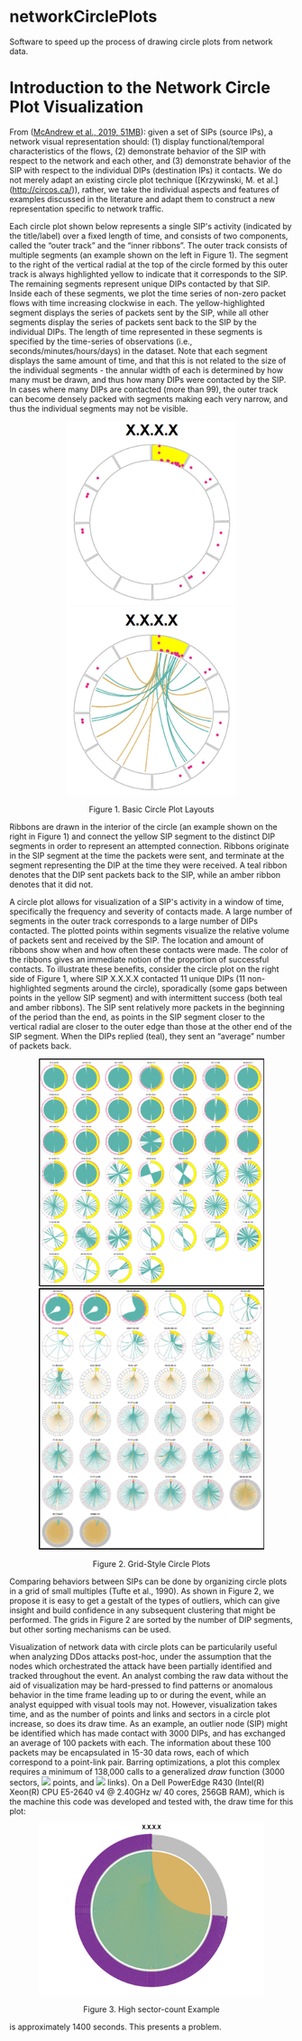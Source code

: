 # networkCirclePlots
Software to speed up the process of drawing circle plots from network data.

# Introduction to the Network Circle Plot Visualization

From ([McAndrew et al., 2019, 51MB](http://selfsynchronize.com/hayne/papers/HICSS_2019_Comparison_of_Supervised_and_Unsupervised_Learning_for_Detecting_Anomalies_in_Network_Traffic.pdf)): given a set of SIPs (source IPs), a network visual representation should: (1) display functional/temporal characteristics of the flows, (2) demonstrate behavior of the SIP with respect to the network and each other, and (3) demonstrate behavior of the SIP with respect to the individual DIPs (destination IPs) it contacts. We do not merely adapt an existing circle plot technique ([Krzywinski, M. et al.] (http://circos.ca/)), rather, we take the individual aspects and features of examples discussed in the literature and adapt them to construct a new representation specific to network traffic.

Each circle plot shown below represents a single SIP's activity (indicated by the title/label) over a fixed length of time, and consists of two components, called the “outer track” and the “inner ribbons”. The outer track consists of multiple segments (an example shown on the left in Figure 1). The segment to the right of the vertical radial at the top of the circle formed by this outer track is always highlighted yellow to indicate that it corresponds to the SIP. The remaining segments represent unique DIPs contacted by that SIP. Inside each of these segments, we plot the time series of non-zero packet flows with time increasing clockwise in each. The yellow-highlighted segment displays the series of packets sent by the SIP, while all other segments display the series of packets sent back to the SIP by the individual DIPs. The length of time represented in these segments is specified by the time-series of observations (i.e., seconds/minutes/hours/days) in the dataset. Note that each segment displays the same amount of time, and that this is not related to the size of the individual segments - the annular width of each is determined by how many must be drawn, and thus how many DIPs were contacted by the SIP. In cases where many DIPs are contacted (more than 99), the outer track can become densely packed with segments making each very narrow, and thus the individual segments may not be visible.

<p align="center">
  <img src="/images/CirclePlot_Basic1.png" width="300" />
  <img src="/images/CirclePlot_Basic2.png" width="300" />
</p>
<p align="center">
  Figure 1. Basic Circle Plot Layouts
</p>

Ribbons are drawn in the interior of the circle (an example shown on the right in Figure 1) and connect the yellow SIP segment to the distinct DIP segments in order to represent an attempted connection. Ribbons originate in the SIP segment at the time the packets were sent, and terminate at the segment representing the DIP at the time they were received. A teal ribbon denotes that the DIP sent packets back to the SIP, while an amber ribbon denotes that it did not.	

A circle plot allows for visualization of a SIP's activity in a window of time, specifically the frequency and severity of contacts made. A large number of segments in the outer track corresponds to a large number of DIPs contacted. The plotted points within segments visualize the relative volume of packets sent and received by the SIP. The location and amount of ribbons show when and how often these contacts were made. The color of the ribbons gives an immediate notion of the proportion of successful contacts. To illustrate these benefits, consider the circle plot on the right side of Figure 1, where SIP X.X.X.X contacted 11 unique DIPs (11 non-highlighted segments around the circle), sporadically (some gaps between points in the yellow SIP segment) and with intermittent success (both teal and amber ribbons). The SIP sent relatively more packets in the beginning of the period than the end, as points in the SIP segment closer to the vertical radial are closer to the outer edge than those at the other end of the SIP segment. When the DIPs replied (teal), they sent an “average” number of packets back.

<!-- Eventually Replace these images with higher-resolution generated attack data. -->
<p align="middle">
  <img src="/images/CirclePlot_Grid1.png" width="400" />
  <img src="/images/CirclePlot_Grid2.png" width="400" /> 
</p>
<p align="center">
  Figure 2. Grid-Style Circle Plots
</p>

Comparing behaviors between SIPs can be done by organizing circle plots in a grid of small multiples (Tufte et al., 1990). As shown in Figure 2, we propose it is easy to get a gestalt of the types of outliers, which can give insight and build confidence in any subsequent clustering that might be performed. The grids in Figure 2 are sorted by the number of DIP segments, but other sorting mechanisms can be used.

Visualization of network data with circle plots can be particularily useful when analyzing DDos attacks post-hoc, under the assumption that the nodes which orchestrated the attack have been partially identified and tracked throughout the event. An analyst combing the raw data without the aid of visualization may be hard-pressed to find patterns or anomalous behavior in the time frame leading up to or during the event, while an analyst equipped with visual tools may not. However, visualization takes time, and as the number of points and links and sectors in a circle plot increase, so does its draw time. As an example, an outlier node (SIP) might be identified which has made contact with 3000 DIPs, and has exchanged an average of 100 packets with each. The information about these 100 packets may be encapsulated in 15-30 data rows, each of which correspond to a point-link pair. Barring optimizations, a plot this complex requires a minimum of 138,000 calls to a generalized <i>draw</i> function (3000 sectors, <img src="https://render.githubusercontent.com/render/math?math=15 * 2 * 3000=90000"> points, and <img src="https://render.githubusercontent.com/render/math?math=15 * 3000=45000"> links). On a Dell PowerEdge R430 (Intel(R) Xeon(R) CPU E5-2640 v4 @ 2.40GHz w/ 40 cores, 256GB RAM), which is the machine this code was developed and tested with, the draw time for this plot:

<p align="middle">
  <img src="/images/3000_dests_slow_1399.png" width="400" />
</p>
<p align="center">
  Figure 3. High sector-count Example
</p>

is approximately 1400 seconds. This presents a problem.
